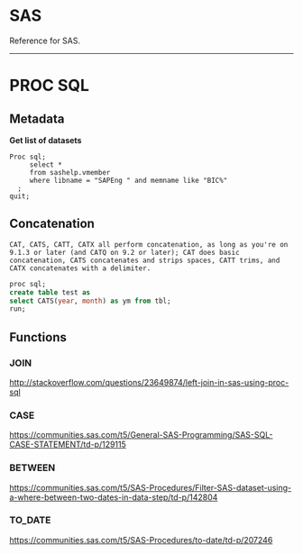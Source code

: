 # SAS

Reference for SAS.

---

# PROC SQL

## Metadata

**Get list of datasets**
```sas
Proc sql;
     select *
     from sashelp.vmember
     where libname = "SAPEng " and memname like "BIC%"
  ;
quit;
```

## Concatenation
```
CAT, CATS, CATT, CATX all perform concatenation, as long as you're on 9.1.3 or later (and CATQ on 9.2 or later); CAT does basic concatenation, CATS concatenates and strips spaces, CATT trims, and CATX concatenates with a delimiter.
```

```sql
proc sql;
create table test as
select CATS(year, month) as ym from tbl;
run;
```

## Functions
### JOIN
<http://stackoverflow.com/questions/23649874/left-join-in-sas-using-proc-sql>

### CASE
<https://communities.sas.com/t5/General-SAS-Programming/SAS-SQL-CASE-STATEMENT/td-p/129115>

### BETWEEN
<https://communities.sas.com/t5/SAS-Procedures/Filter-SAS-dataset-using-a-where-between-two-dates-in-data-step/td-p/142804>

### TO_DATE
<https://communities.sas.com/t5/SAS-Procedures/to-date/td-p/207246>